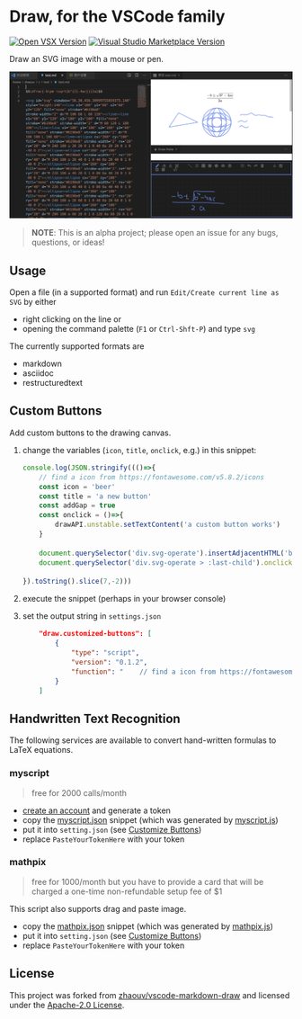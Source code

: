 # Draw, for the VSCode family

[![Open VSX Version](https://img.shields.io/open-vsx/v/hall/draw)](https://open-vsx.org/extension/hall/draw)
[![Visual Studio Marketplace Version](https://img.shields.io/visual-studio-marketplace/v/hall.draw)](https://marketplace.visualstudio.com/items?itemName=hall.draw)

Draw an SVG image with a mouse or pen.

![screenshot](docs/images/screenshot.png)

> **NOTE**: This is an alpha project; please open an issue for any bugs, questions, or ideas!

## Usage

Open a file (in a supported format) and run `Edit/Create current line as SVG` by either

 - right clicking on the line or
 - opening the command palette (`F1` or `Ctrl-Shft-P`) and type `svg`

The currently supported formats are

 - markdown
 - asciidoc
 - restructuredtext

## Custom Buttons

Add custom buttons to the drawing canvas.

 1. change the variables (`icon`, `title`, `onclick`, e.g.) in this snippet:

    ```js
    console.log(JSON.stringify((()=>{
        // find a icon from https://fontawesome.com/v5.8.2/icons
        const icon = 'beer' 
        const title = 'a new button'
        const addGap = true
        const onclick = ()=>{
            drawAPI.unstable.setTextContent('a custom button works')
        }
    
        document.querySelector('div.svg-operate').insertAdjacentHTML('beforeEnd',(addGap?"<span class='svgiconspliter'></span>":"")+"<div class='svg-btn fa fa-"+icon+"' title='"+title+"'><span></span></div>");
        document.querySelector('div.svg-operate > :last-child').onclick=onclick
    
    }).toString().slice(7,-2)))
    ```

 2. execute the snippet (perhaps in your browser console)

 3. set the output string in `settings.json`

    ```json
        "draw.customized-buttons": [
            {
                "type": "script",
                "version": "0.1.2",
                "function": "    // find a icon from https://fontawesome.com/v5.8.2/icons\n    const icon = 'beer' \n    const title = 'a new button'\n    const addGap = true\n    const onclick = ()=>{\n        drawAPI.unstable.setTextContent('a custom button works')\n    }\n\n    document.querySelector('div.svg-operate').insertAdjacentHTML('beforeEnd',(addGap?\"<span class='svgiconspliter'></span>\":\"\")+\"<div class='svg-btn fa fa-\"+icon+\"' title='\"+title+\"'><span></span></div>\");\n    document.querySelector('div.svg-operate > :last-child').onclick=onclick\n"
            }
        ]
    ```

## Handwritten Text Recognition

The following services are available to convert hand-written formulas to LaTeX equations.

### myscript

> free for 2000 calls/month

 - [create an account](https://developer.myscript.com/getting-started/web) and generate a token
 - copy the [myscript.json](./docs/snippets/myscript.json) snippet (which was generated by [myscript.js](./docs/snippets/myscript.js))
 - put it into `setting.json` (see [Customize Buttons](#Customize-Buttons))
 - replace `PasteYourTokenHere` with your token

### mathpix

> free for 1000/month but you have to provide a card that will be charged a one-time non-refundable setup fee of $1

This script also supports drag and paste image.

 - copy the [mathpix.json](./docs/snippets/mathpix.json) snippet (which was generated by [mathpix.js](./docs/snippets/mathpix.js))
 - put it into `setting.json` (see [Customize Buttons](#Customize-Buttons))
 - replace `PasteYourTokenHere` with your token


## License

This project was forked from [zhaouv/vscode-markdown-draw](https://github.com/zhaouv/vscode-markdown-draw) and licensed under the [Apache-2.0 License](./LICENSE).
